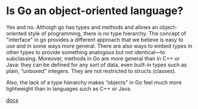 # Is Go an object-oriented language?
Yes and no. Althoigh go has types and methods and allows an object-oriented style of programming, there
is no type hierarchy. The concept of "interface" in go provides a different approach that we believe is easy to use and in some ways more general. There are also ways to embed types in other types to provide something analogous
but not identical—to subclassing. Moreover, methods in Go are more general than in C++ or Java: they can be defined for any sort of data, even built-in types such as plain, “unboxed” integers. They are not restricted to structs (classes).

Also, the lack of a type hierarchy makes “objects” in Go feel much more lightweight than in languages such as C++ or Java.

[docs](https://golang.org/doc/faq#Is_Go_an_object-oriented_language)
